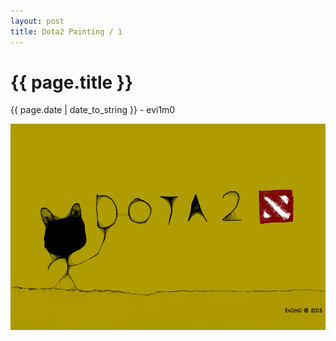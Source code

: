 ```yaml
---
layout: post
title: Dota2 Painting / 1
---
```


{{ page.title }}
================
<p class="date">{{ page.date | date_to_string }} - evi1m0</p>


<img src="/images/dota2_painting_1.png">
